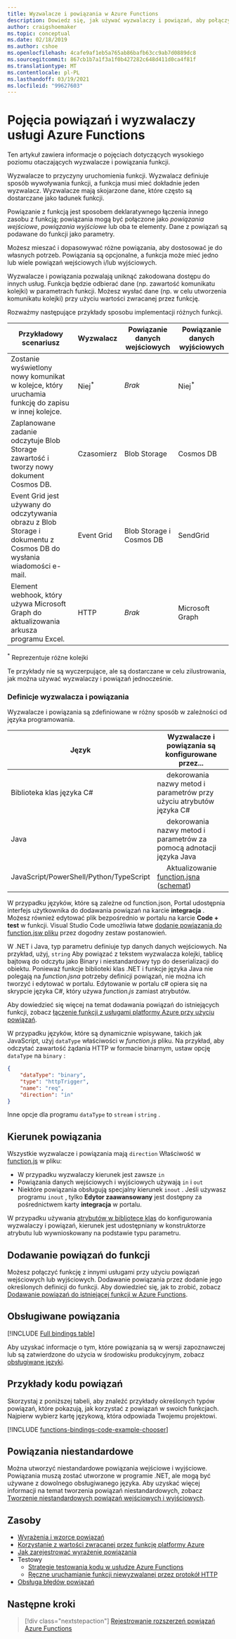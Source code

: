 ```yaml
---
title: Wyzwalacze i powiązania w Azure Functions
description: Dowiedz się, jak używać wyzwalaczy i powiązań, aby połączyć funkcję platformy Azure ze zdarzeniami online i usługami w chmurze.
author: craigshoemaker
ms.topic: conceptual
ms.date: 02/18/2019
ms.author: cshoe
ms.openlocfilehash: 4cafe9af1eb5a765ab86bafb63cc9ab7d0889dc8
ms.sourcegitcommit: 867cb1b7a1f3a1f0b427282c648d411d0ca4f81f
ms.translationtype: MT
ms.contentlocale: pl-PL
ms.lasthandoff: 03/19/2021
ms.locfileid: "99627603"
---
```

# <a name="azure-functions-triggers-and-bindings-concepts"></a>Pojęcia powiązań i wyzwalaczy usługi Azure Functions

Ten artykuł zawiera informacje o pojęciach dotyczących wysokiego poziomu otaczających wyzwalacze i powiązania funkcji.

Wyzwalacze to przyczyny uruchomienia funkcji. Wyzwalacz definiuje sposób wywoływania funkcji, a funkcja musi mieć dokładnie jeden wyzwalacz. Wyzwalacze mają skojarzone dane, które często są dostarczane jako ładunek funkcji. 

Powiązanie z funkcją jest sposobem deklaratywnego łączenia innego zasobu z funkcją; powiązania mogą być połączone jako *powiązania wejściowe*, *powiązania wyjściowe* lub oba te elementy. Dane z powiązań są podawane do funkcji jako parametry.

Możesz mieszać i dopasowywać różne powiązania, aby dostosować je do własnych potrzeb. Powiązania są opcjonalne, a funkcja może mieć jedno lub wiele powiązań wejściowych i/lub wyjściowych.

Wyzwalacze i powiązania pozwalają uniknąć zakodowana dostępu do innych usług. Funkcja będzie odbierać dane (np. zawartość komunikatu kolejki) w parametrach funkcji. Możesz wysłać dane (np. w celu utworzenia komunikatu kolejki) przy użyciu wartości zwracanej przez funkcję. 

Rozważmy następujące przykłady sposobu implementacji różnych funkcji.

| Przykładowy scenariusz | Wyzwalacz | Powiązanie danych wejściowych | Powiązanie danych wyjściowych |
|-------------|---------|---------------|----------------|
| Zostanie wyświetlony nowy komunikat w kolejce, który uruchamia funkcję do zapisu w innej kolejce. | Niej<sup>*</sup> | *Brak* | Niej<sup>*</sup> |
|Zaplanowane zadanie odczytuje Blob Storage zawartość i tworzy nowy dokument Cosmos DB. | Czasomierz | Blob Storage | Cosmos DB |
|Event Grid jest używany do odczytywania obrazu z Blob Storage i dokumentu z Cosmos DB do wysłania wiadomości e-mail. | Event Grid | Blob Storage i Cosmos DB | SendGrid |
| Element webhook, który używa Microsoft Graph do aktualizowania arkusza programu Excel. | HTTP | *Brak* | Microsoft Graph |

<sup>\*</sup> Reprezentuje różne kolejki

Te przykłady nie są wyczerpujące, ale są dostarczane w celu zilustrowania, jak można używać wyzwalaczy i powiązań jednocześnie.

###  <a name="trigger-and-binding-definitions"></a>Definicje wyzwalacza i powiązania

Wyzwalacze i powiązania są zdefiniowane w różny sposób w zależności od języka programowania.

| Język | Wyzwalacze i powiązania są konfigurowane przez... |
|-------------|--------------------------------------------|
| Biblioteka klas języka C# | &nbsp;&nbsp;&nbsp;&nbsp;&nbsp;dekorowania nazwy metod i parametrów przy użyciu atrybutów języka C# |
| Java | &nbsp;&nbsp;&nbsp;&nbsp;&nbsp;dekorowania nazwy metod i parametrów za pomocą adnotacji języka Java  | 
| JavaScript/PowerShell/Python/TypeScript | &nbsp;&nbsp;&nbsp;&nbsp;&nbsp;Aktualizowanie [function.jsna](./functions-reference.md) ([schemat](http://json.schemastore.org/function)) |

W przypadku języków, które są zależne od function.json, Portal udostępnia interfejs użytkownika do dodawania powiązań na karcie **integracja** . Możesz również edytować plik bezpośrednio w portalu na karcie **Code + test** w funkcji. Visual Studio Code umożliwia łatwe [dodanie powiązania do function.jsw pliku](functions-develop-vs-code.md?tabs=nodejs#add-a-function-to-your-project) przez dogodny zestaw postanowień. 

W .NET i Java, typ parametru definiuje typ danych danych wejściowych. Na przykład, użyj, `string` Aby powiązać z tekstem wyzwalacza kolejki, tablicę bajtową do odczytu jako Binary i niestandardowy typ do deserializacji do obiektu. Ponieważ funkcje biblioteki klas .NET i funkcje języka Java nie polegają na *function.jsna* potrzeby definicji powiązań, nie można ich tworzyć i edytować w portalu. Edytowanie w portalu c# opiera się na skrypcie języka C#, który używa *function.js* zamiast atrybutów.

Aby dowiedzieć się więcej na temat dodawania powiązań do istniejących funkcji, zobacz [łączenie funkcji z usługami platformy Azure przy użyciu powiązań](add-bindings-existing-function.md).

W przypadku języków, które są dynamicznie wpisywane, takich jak JavaScript, użyj `dataType` właściwości w *function.js* pliku. Na przykład, aby odczytać zawartość żądania HTTP w formacie binarnym, ustaw opcję `dataType` na `binary` :

```json
{
    "dataType": "binary",
    "type": "httpTrigger",
    "name": "req",
    "direction": "in"
}
```

Inne opcje dla programu `dataType` to `stream` i `string` .

## <a name="binding-direction"></a>Kierunek powiązania

Wszystkie wyzwalacze i powiązania mają `direction` Właściwość w [function.js](./functions-reference.md) w pliku:

- W przypadku wyzwalaczy kierunek jest zawsze `in`
- Powiązania danych wejściowych i wyjściowych używają `in` i `out`
- Niektóre powiązania obsługują specjalny kierunek `inout` . Jeśli używasz programu `inout` , tylko **Edytor zaawansowany** jest dostępny za pośrednictwem karty **integracja** w portalu.

W przypadku używania [atrybutów w bibliotece klas](functions-dotnet-class-library.md) do konfigurowania wyzwalaczy i powiązań, kierunek jest udostępniany w konstruktorze atrybutu lub wywnioskowany na podstawie typu parametru.

## <a name="add-bindings-to-a-function"></a>Dodawanie powiązań do funkcji

Możesz połączyć funkcję z innymi usługami przy użyciu powiązań wejściowych lub wyjściowych. Dodawanie powiązania przez dodanie jego określonych definicji do funkcji. Aby dowiedzieć się, jak to zrobić, zobacz [Dodawanie powiązań do istniejącej funkcji w Azure Functions](add-bindings-existing-function.md).  

## <a name="supported-bindings"></a>Obsługiwane powiązania

[!INCLUDE [Full bindings table](../../includes/functions-bindings.md)]

Aby uzyskać informacje o tym, które powiązania są w wersji zapoznawczej lub są zatwierdzone do użycia w środowisku produkcyjnym, zobacz [obsługiwane języki](supported-languages.md).

## <a name="bindings-code-examples"></a>Przykłady kodu powiązań

Skorzystaj z poniższej tabeli, aby znaleźć przykłady określonych typów powiązań, które pokazują, jak korzystać z powiązań w swoich funkcjach. Najpierw wybierz kartę językową, która odpowiada Twojemu projektowi. 

[!INCLUDE [functions-bindings-code-example-chooser](../../includes/functions-bindings-code-example-chooser.md)]

## <a name="custom-bindings"></a>Powiązania niestandardowe

Można utworzyć niestandardowe powiązania wejściowe i wyjściowe. Powiązania muszą zostać utworzone w programie .NET, ale mogą być używane z dowolnego obsługiwanego języka. Aby uzyskać więcej informacji na temat tworzenia powiązań niestandardowych, zobacz [Tworzenie niestandardowych powiązań wejściowych i wyjściowych](https://github.com/Azure/azure-webjobs-sdk/wiki/Creating-custom-input-and-output-bindings).

## <a name="resources"></a>Zasoby
- [Wyrażenia i wzorce powiązań](./functions-bindings-expressions-patterns.md)
- [Korzystanie z wartości zwracanej przez funkcję platformy Azure](./functions-bindings-return-value.md)
- [Jak zarejestrować wyrażenie powiązania](./functions-bindings-register.md)
- Testowy
  - [Strategie testowania kodu w usłudze Azure Functions](functions-test-a-function.md)
  - [Ręczne uruchamianie funkcji niewyzwalanej przez protokół HTTP](functions-manually-run-non-http.md)
- [Obsługa błędów powiązań](./functions-bindings-errors.md)

## <a name="next-steps"></a>Następne kroki
> [!div class="nextstepaction"]
> [Rejestrowanie rozszerzeń powiązań Azure Functions](./functions-bindings-register.md)
